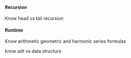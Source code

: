 #### Recursion
Know head vs tail recursion
#### Runtime
Know arithmetic geometric and harmonic series formulas

know adt vs data structure
